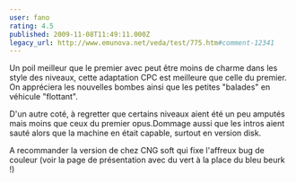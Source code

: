 ```yaml
---
user: fano
rating: 4.5
published: 2009-11-08T11:49:11.000Z
legacy_url: http://www.emunova.net/veda/test/775.htm#comment-12341
---
```

Un poil meilleur que le premier avec peut être moins de charme dans les style des niveaux, cette adaptation CPC est meilleure que celle du premier.
On appréciera les nouvelles bombes ainsi que les petites "balades" en véhicule "flottant".

D'un autre coté, à regretter que certains niveaux aient été un peu amputés mais moins que ceux du premier opus.Dommage aussi que les intros aient sauté alors que la machine en était capable, surtout en version disk.

A recommander la version de chez CNG soft qui fixe l'affreux bug de couleur (voir la page de présentation avec du vert à la place du bleu beurk !)